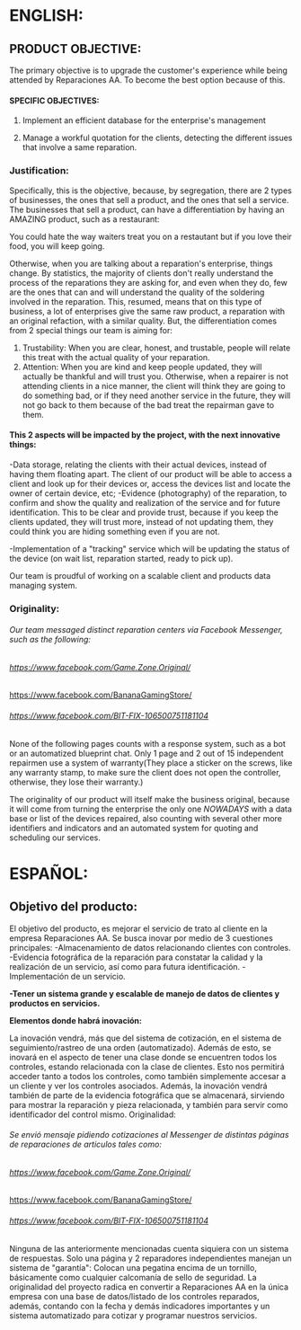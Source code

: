 # ENGLISH:
## PRODUCT OBJECTIVE:

The primary objective is to upgrade the customer's experience while being attended by Reparaciones AA. To become the best option because of this.

#### SPECIFIC OBJECTIVES:

1. Implement an efficient database for the enterprise's management

2. Manage a workful quotation for the clients, detecting the different issues that involve a same reparation.

   

### Justification: 

Specifically, this is the objective, because, by segregation, there are 2 types of businesses, the ones that sell a product, and the ones that sell a service.
The businesses that sell a product, can have a differentiation by having an AMAZING product, such as a restaurant:

You could hate the way  waiters treat you on a restautant but if you love their food, you will keep going.

Otherwise, when you are talking about a reparation's enterprise, things change. By statistics, the majority of clients don't really understand the process
of the reparations they are asking for, and even when they do, few are the ones that can and will understand the quality of the soldering involved in the reparation.
This, resumed, means that on this type of business, a lot of enterprises give the same raw product, a reparation with an original refaction, with a similar quality.
But, the differentiation comes from 2 special things our team is aiming for:

1. Trustability: When you are clear, honest, and trustable, people will relate this treat with the actual quality of your reparation.
2. Attention: When you are kind and keep people updated, they will actually be thankful and will trust you. Otherwise, when a repairer is not attending clients in a nice
manner, the client will think they are going to do something bad, or if they need another service in the future, they will not go back to them because of the bad treat 
the repairman gave to them.

#### **This 2 aspects will be impacted by the project, with the next innovative things:**

-Data storage, relating the clients with their actual devices, instead of having them floating apart. The client of our product will be able to access a client and look up
for their devices or, access the devices list and locate the owner of certain device, etc;
-Evidence (photography) of the reparation, to confirm and show the quality and realization of the service and for future identification. This to be clear and provide
trust, because if you keep the clients updated, they will trust more, instead of not updating them, they could think you are hiding something even if you are not.


-Implementation of a "tracking" service which will be updating the status of the device (on wait list, reparation started, ready to pick up).

Our team is proudful of working on a scalable client and products data managing system.



### **Originality:**

###### Our team messaged distinct reparation centers via Facebook Messenger, such as the following:
###### https://www.facebook.com/Game.Zone.Original/

https://www.facebook.com/BananaGamingStore/

###### https://www.facebook.com/BIT-FIX-106500751181104

None of the following pages counts with a response system, such as a bot or an automatized blueprint chat.
Only 1 page and 2 out of 15 independent repairmen use a system of warranty(They place a sticker on the screws, like any warranty stamp, to make sure the client does not open the controller, otherwise, they lose their warranty.)

The originality of our product will itself make the business original, because it will come from turning the enterprise the only one *NOWADAYS* with a
data base or list of the devices repaired, also counting with several other more identifiers and indicators and an automated system for quoting and scheduling our services.






# ESPAÑOL:

## Objetivo del producto:

El objetivo del producto, es mejorar el servicio de trato al cliente en la empresa Reparaciones AA.  Se busca inovar por medio de 3 cuestiones principales:
-Almacenamiento de datos relacionando clientes con controles.
-Evidencia fotográfica de la reparación para constatar la calidad y la realización de un servicio, así como para futura identificación.
-Implementación de un servicio.

**-Tener un sistema grande y escalable de manejo de datos de clientes y productos en servicios.** 

**Elementos donde habrá inovación:**

La inovación vendrá, más que del sistema de cotización, en el sistema de seguimiento/rastreo de una orden (automatizado).
Además de esto, se inovará en el aspecto de tener una clase donde se encuentren todos los controles, estando relacionada con la clase de clientes.
Esto nos permitirá acceder tanto a todos los controles, como también simplemente accesar a un cliente y ver los controles asociados.
Además, la inovación vendrá también de parte de la evidencia fotográfica que se almacenará, sirviendo para mostrar la reparación y pieza relacionada, y también
para servir como identificador del control mismo.
Originalidad:

###### Se envió mensaje pidiendo cotizaciones al Messenger de distintas páginas de reparaciones de articulos tales como:
###### https://www.facebook.com/Game.Zone.Original/

https://www.facebook.com/BananaGamingStore/

###### https://www.facebook.com/BIT-FIX-106500751181104
Ninguna de las anteriormente mencionadas cuenta siquiera con un sistema de respuestas.
Solo una página y 2 reparadores independientes manejan un sistema de "garantía":
Colocan una pegatina encima de un tornillo, básicamente como cualquier calcomanía de sello de seguridad.
La originalidad del proyecto radica en convertir a Reparaciones AA en la única empresa con una
base de datos/listado de los controles reparados, además, contando con la fecha y demás indicadores importantes y un sistema automatizado para cotizar y programar nuestros servicios.   
